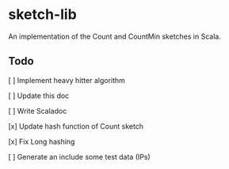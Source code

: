 # sketch-lib
An implementation of the Count and CountMin sketches in Scala.

## Todo
[ ] Implement heavy hitter algorithm

[ ] Update this doc

[ ] Write Scaladoc

[x] Update hash function of Count sketch

[x] Fix Long hashing

[ ] Generate an include some test data (IPs)